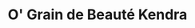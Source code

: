 ---
title: "O' Grain de Beauté Kendra"
url: /saint-pargoire/o-grain-de-beaute-kendra/
shop: Kosmetik
---
